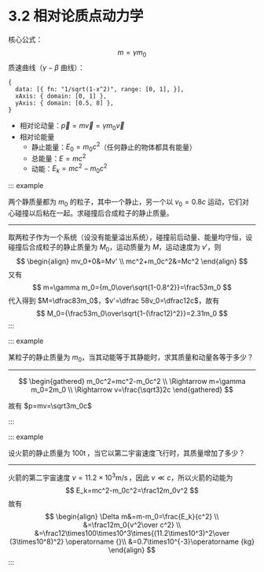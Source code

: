 # 3.2 相对论质点动力学

核心公式：
$$
m=\gamma m_0
$$
质速曲线（$\gamma-\beta$ 曲线）：

```graph
{
  data: [{ fn: "1/sqrt(1-x^2)", range: [0, 1], }],
  xAxis: { domain: [0, 1] },
  yAxis: { domain: [0.5, 8] },
}
```

- 相对论动量：$\vec p=m\vec v=\gamma m_0\vec v$
- 相对论能量
  - 静止能量：$E_0=m_0c^2$（任何静止的物体都具有能量）
  - 总能量：$E=mc^2$
  - 动能：$E_k=mc^2-m_0c^2$

::: example

两个静质量都为 $m_0$ 的粒子，其中一个静止，另一个以 $v_0=0.8c$ 运动，它们对心碰撞以后粘在一起。求碰撞后合成粒子的静止质量。

---

取两粒子作为一个系统（设没有能量溢出系统），碰撞前后动量、能量均守恒，设碰撞后合成粒子的静止质量为 $M_0$，运动质量为 $M$，运动速度为 $v'$，则
$$
\begin{align}
mv_0+0&=Mv' \\
mc^2+m_0c^2&=Mc^2
\end{align}
$$
又有
$$
m=\gamma m_0={m_0\over\sqrt{1-0.8^2}}=\frac53m_0
$$
代入得到 $M=\dfrac83m_0$，$v'=\dfrac 58v_0=\dfrac12c$，故有
$$
M_0={\frac53m_0\over\sqrt{1-(\frac12)^2}}=2.31m_0
$$
:::

::: example

某粒子的静止质量为 $m_0$，当其动能等于其静能时，求其质量和动量各等于多少？

---

$$
\begin{gathered}
m_0c^2=mc^2-m_0c^2 \\
\Rightarrow m=\gamma m_0=2m_0 \\
\Rightarrow v=\frac{\sqrt3}2c
\end{gathered}
$$

故有 $p=mv=\sqrt3m_0c$

:::

::: example

设火箭的静止质量为 $100\operatorname t$，当它以第二宇宙速度飞行时，其质量增加了多少？

---

火箭的第二宇宙速度 $v=11.2\times10^3\operatorname {m/s}$，因此 $v\ll c$，所以火箭的动能为
$$
E_k=mc^2-m_0c^2=\frac12m_0v^2
$$
故有
$$
\begin{align}
\Delta m&=m-m_0=\frac{E_k}{c^2} \\
&=\frac12m_0{v^2\over c^2} \\
&=\frac12\times100\times10^3\times{(11.2\times10^3)^2\over (3\times10^8)^2} \operatorname {}\\
&=0.7\times10^{-3}\operatorname {kg}
\end{align}
$$
:::
